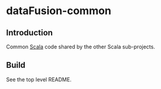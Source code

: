 # dataFusion-common

## Introduction

Common [Scala](http://scala-lang.org/) code shared by the other Scala sub-projects.

## Build

See the top level README.
